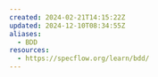 ```yaml
---
created: 2024-02-21T14:15:22Z
updated: 2024-12-10T08:34:55Z
aliases:
  - BDD
resources:
  - https://specflow.org/learn/bdd/
---
```

